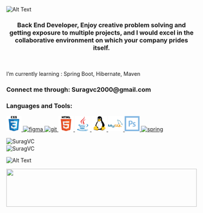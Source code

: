 ![Alt Text](https://i.im.ge/2022/08/19/OaGu0G.Black-Blue-Modern-Geometric-Technology-Youtube-Intro.gif )
<h3 align="center">Back End Developer, Enjoy creative problem solving and getting exposure to multiple projects, and I would excel in the collaborative environment on which your company prides itself.</h3>
<br>
<br>
I’m currently learning : Spring Boot, Hibernate, Maven

<h3 align="left">Connect me through: Suragvc2000@gmail.com</h3>

<h3 align="left">Languages and Tools:</h3>
<p align="left"> <a href="https://www.w3schools.com/css/" target="_blank" rel="noreferrer"> <img src="https://raw.githubusercontent.com/devicons/devicon/master/icons/css3/css3-original-wordmark.svg" alt="css3" width="40" height="40"/> </a> <a href="https://www.figma.com/" target="_blank" rel="noreferrer"> <img src="https://www.vectorlogo.zone/logos/figma/figma-icon.svg" alt="figma" width="40" height="40"/> </a> <a href="https://git-scm.com/" target="_blank" rel="noreferrer"> <img src="https://www.vectorlogo.zone/logos/git-scm/git-scm-icon.svg" alt="git" width="40" height="40"/> </a> <a href="https://www.w3.org/html/" target="_blank" rel="noreferrer"> <img src="https://raw.githubusercontent.com/devicons/devicon/master/icons/html5/html5-original-wordmark.svg" alt="html5" width="40" height="40"/> </a> <a href="https://www.java.com" target="_blank" rel="noreferrer"> <img src="https://raw.githubusercontent.com/devicons/devicon/master/icons/java/java-original.svg" alt="java" width="40" height="40"/> </a> <a href="https://www.linux.org/" target="_blank" rel="noreferrer"> <img src="https://raw.githubusercontent.com/devicons/devicon/master/icons/linux/linux-original.svg" alt="linux" width="40" height="40"/> </a> <a href="https://www.mysql.com/" target="_blank" rel="noreferrer"> <img src="https://raw.githubusercontent.com/devicons/devicon/master/icons/mysql/mysql-original-wordmark.svg" alt="mysql" width="40" height="40"/> </a> <a href="https://www.photoshop.com/en" target="_blank" rel="noreferrer"> <img src="https://raw.githubusercontent.com/devicons/devicon/master/icons/photoshop/photoshop-line.svg" alt="photoshop" width="40" height="40"/> </a> <a href="https://spring.io/" target="_blank" rel="noreferrer"> <img src="https://www.vectorlogo.zone/logos/springio/springio-icon.svg" alt="spring" width="40" height="40"/> </a> </p>

<img align="center" src="https://github-readme-stats.vercel.app/api/top-langs?username=SuragVC&show_icons=true&locale=en&layout=compact" alt="SuragVC" />
<br>
<img align="center" src="https://github-readme-stats.vercel.app/api?username=SuragVC&show_icons=true&theme=radical" alt="SuragVC" />


![Alt Text](https://media.giphy.com/media/L1R1tvI9svkIWwpVYr/giphy.gif)



<img src="https://raw.githubusercontent.com/matfantinel/matfantinel/master/waves.svg" width="100%" height="100">

